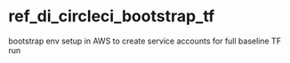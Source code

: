 # ref_di_circleci_bootstrap_tf
bootstrap env setup in AWS to create service accounts for full baseline TF run
